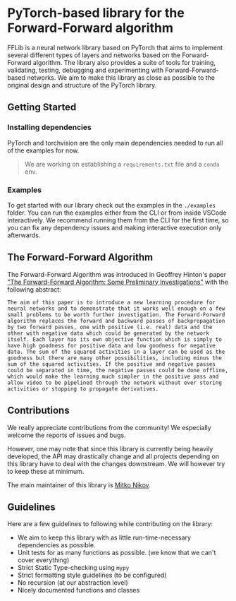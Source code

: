 # PyTorch-based library for the Forward-Forward algorithm

FFLib is a neural network library based on PyTorch that aims to implement
several different types of layers and networks based on the Forward-Forward algorithm.
The library also provides a suite of tools for training, validating, testing, debugging and experimenting
with Forward-Forward-based networks. We aim to make this library as close as possible
to the original design and structure of the PyTorch library.

## Getting Started

### Installing dependencies

PyTorch and torchvision are the only main dependencies needed to run all of the examples for now.

> We are working on establishing a `requirements.txt` file and a `conda` env.

### Examples

To get started with our library check out the examples in the `./examples` folder.
You can run the examples either from the CLI or from inside VSCode interactively.
We recommend running them from the CLI for the first time, so you can fix any dependency issues
and making interactive execution only afterwards.


## The Forward-Forward Algorithm

The Forward-Forward Algorithm was introduced in Geoffrey Hinton's paper
["The Forward-Forward Algorithm: Some Preliminary Investigations"](https://arxiv.org/abs/2212.13345)
with the following abstract:

```
The aim of this paper is to introduce a new learning procedure for neural networks and to demonstrate that it works well enough on a few small problems to be worth further investigation. The Forward-Forward algorithm replaces the forward and backward passes of backpropagation by two forward passes, one with positive (i.e. real) data and the other with negative data which could be generated by the network itself. Each layer has its own objective function which is simply to have high goodness for positive data and low goodness for negative data. The sum of the squared activities in a layer can be used as the goodness but there are many other possibilities, including minus the sum of the squared activities. If the positive and negative passes could be separated in time, the negative passes could be done offline, which would make the learning much simpler in the positive pass and allow video to be pipelined through the network without ever storing activities or stopping to propagate derivatives.
```

## Contributions

We really appreciate contributions from the community!
We especially welcome the reports of issues and bugs.

However, one may note that since this library is currently being heavily developed,
the API may drastically change and all projects depending on this library have to deal
with the changes downstream. We will however try to keep these at minimum.

The main maintainer of this library is [Mitko Nikov](https://github.com/mitkonikov).

## Guidelines

Here are a few guidelines to following while contributing on the library:
 - We aim to keep this library with as little run-time-necessary dependencies as possible.
 - Unit tests for as many functions as possible. (we know that we can't cover everything)
 - Strict Static Type-checking using `mypy`
 - Strict formatting style guidelines (to be configured)
 - No recursion (at our abstraction level)
 - Nicely documented functions and classes
